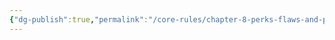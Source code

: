 ```yaml
---
{"dg-publish":true,"permalink":"/core-rules/chapter-8-perks-flaws-and-points/perks-list/trait/body/gills/"}
---
```


